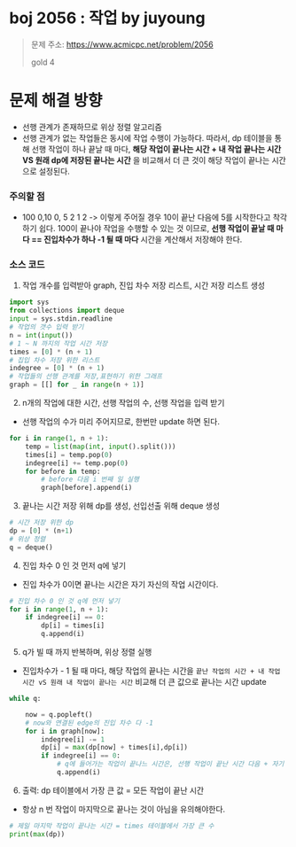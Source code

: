 # boj 2056 : 작업 by juyoung
> 문제 주소: https://www.acmicpc.net/problem/2056
>
> gold 4

# 문제 해결 방향
- 선행 관계가 존재하므로 위상 정렬 알고리즘
- 선행 관계가 없는 작업들은 동시에 작업 수행이 가능하다. 
  따라서, dp 테이블을 통해 선행 작업이 하나 끝날 때 마다, __해당 작업이 끝나는 시간 + 내 작업 끝나는 시간 VS 원래 dp에 저장된 끝나는 시간__
  을 비교해서 더 큰 것이 해당 작업이 끝나는 시간으로 설정된다.
  
### 주의할 점
- 100 0,10 0, 5 2 1 2 -> 이렇게 주어질 경우 10이 끝난 다음에 5를 시작한다고 착각하기 쉽다. 
100이 끝나야 작업을 수행할 수 있는 것 이므로, __선행 작업이 끝날 때 마다 == 진입차수가 하나 -1 될 때 마다__ 시간을 계산해서 저장해야 한다.
  
### 소스 코드
1. 작업 개수를 입력받아 graph, 진입 차수 저장 리스트, 시간 저장 리스트 생성
```python
import sys
from collections import deque
input = sys.stdin.readline
# 작업의 갯수 입력 받기
n = int(input())
# 1 ~ N 까지의 작업 시간 저장
times = [0] * (n + 1)
# 집입 차수 저장 위한 리스트
indegree = [0] * (n + 1)
# 작업들의 선행 관계를 저장,표현하기 위한 그래프
graph = [[] for _ in range(n + 1)]
```
2. n개의 작업에 대한 시간, 선행 작업의 수, 선행 작업을 입력 받기
- 선행 작업의 수가 미리 주어지므로, 한번만 update 하면 된다.
```python
for i in range(1, n + 1):
    temp = list(map(int, input().split()))
    times[i] = temp.pop(0)
    indegree[i] += temp.pop(0)
    for before in temp:
        # before 다음 i 번째 일 실행
        graph[before].append(i)
```
3. 끝나는 시간 저장 위해 dp를 생성, 선입선출 위해 deque 생성
```python
# 시간 저장 위한 dp
dp = [0] * (n+1)
# 위상 정렬
q = deque()
```
4. 진입 차수 0 인 것 먼저 q에 넣기
- 진입 차수가 0이면 끝나는 시간은 자기 자신의 작업 시간이다.
```python
# 진입 차수 0 인 것 q에 먼저 넣기
for i in range(1, n + 1):
    if indegree[i] == 0:
        dp[i] = times[i]
        q.append(i)
```

5. q가 빌 때 까지 반복하며, 위상 정렬 실행
- 진입차수가 - 1 될 때 마다, 해당 작업의 끝나는 시간을 `끝난 작업의 시간 + 내 작업 시간 vS 원래 내 작업이 끝나는 시간` 비교해 더 큰 값으로 
  끝나는 시간 update
  
```python
while q:

    now = q.popleft()
    # now와 연결된 edge의 진입 차수 다 -1
    for i in graph[now]:
        indegree[i] -= 1
        dp[i] = max(dp[now] + times[i],dp[i])
        if indegree[i] == 0:
            # q에 들어가는 작업이 끝나느 시간은, 선행 작업이 끝난 시간 다음 + 자기 시간
            q.append(i)

```
6. 출력: dp 테이블에서 가장 큰 값 = 모든 작업이 끝난 시간
- 항상 n 번 작업이 마지막으로 끝나는 것이 아님을 유의해야한다.
```python
# 제일 마지막 작업이 끝나는 시간 = times 테이블에서 가장 큰 수
print(max(dp))
```